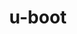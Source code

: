 ---
permalink: /engineering/projects/u-boot/
project_link_name: u-boot
project_maintainers: ''
project_stats: 'true'
project_url: n/a
title: u-boot
---